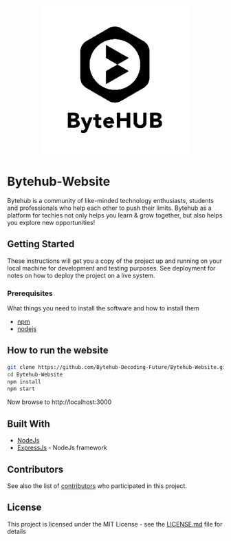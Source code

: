 <p align="center"><a href="https://test-bytehub.now.sh/" target="_blank"> 
  <img src="public/assets/logo.png" width="350" title="Bytehub"></a>
</p>

# Bytehub-Website

Bytehub is a community of like-minded technology enthusiasts, students and professionals who help each other to push their limits. Bytehub as a platform for techies not only helps you learn &amp; grow together, but also helps you explore new opportunities!

## Getting Started

These instructions will get you a copy of the project up and running on your local machine for development and testing purposes. See deployment for notes on how to deploy the project on a live system.

### Prerequisites

What things you need to install the software and how to install them

- [npm](https://www.npmjs.com/get-npm)
- [nodejs](https://docs.npmjs.com/downloading-and-installing-node-js-and-npm)

## How to run the website

```bash
git clone https://github.com/Bytehub-Decoding-Future/Bytehub-Website.git
cd Bytehub-Website
npm install
npm start
```

Now browse to http://localhost:3000

## Built With

- [NodeJs](https://nodejs.org/en/)
- [ExpressJs](https://expressjs.com/) - NodeJs framework

## Contributors

See also the list of [contributors](https://github.com/Bytehub-Decoding-Future/Bytehub-Website/graphs/contributors) who participated in this project.

## License

This project is licensed under the MIT License - see the [LICENSE.md](LICENSE) file for details
